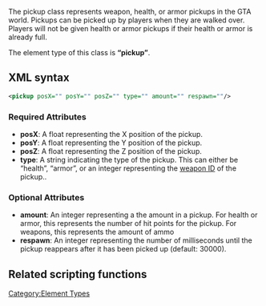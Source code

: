 The pickup class represents weapon, health, or armor pickups in the GTA world. Pickups can be picked up by players when they are walked over. Players will not be given health or armor pickups if their health or armor is already full.

The element type of this class is **“pickup”**.

XML syntax
----------

``` xml
<pickup posX="" posY="" posZ="" type="" amount="" respawn=""/>
```

### Required Attributes

-   **posX**: A float representing the X position of the pickup.
-   **posY**: A float representing the Y position of the pickup.
-   **posZ**: A float representing the Z position of the pickup.
-   **type**: A string indicating the type of the pickup. This can either be “health”, “armor”, or an integer representing the [weapon ID](/docs/weapon.md "wikilink") of the pickup..

### Optional Attributes

-   **amount**: An integer representing a the amount in a pickup. For health or armor, this represents the number of hit points for the pickup. For weapons, this represents the amount of ammo
-   **respawn**: An integer representing the number of milliseconds until the pickup reappears after it has been picked up (default: 30000).

Related scripting functions
---------------------------

[Category:Element Types](/docs/category:element_types.md "wikilink")
